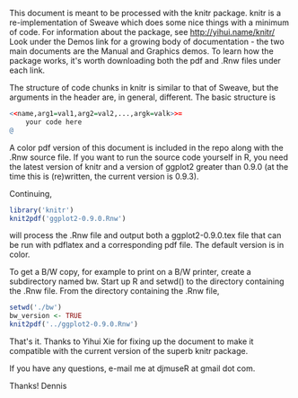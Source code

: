 This document is meant to be processed with the knitr package. knitr is a re-implementation 
of Sweave which does some nice things with a minimum of code.
For information about the package, see http://yihui.name/knitr/ Look under the
Demos link for a growing body of documentation - the two main documents are the Manual 
and Graphics demos. To learn how the package works, it's worth downloading both the pdf 
and .Rnw files under each link.

The structure of code chunks in knitr is similar to that of Sweave, but the arguments in
the header are, in general, different. The basic structure is

```r
<<name,arg1=val1,arg2=val2,...,argk=valk>>=
    your code here
@
```

A color pdf version of this document is included in the repo along with the .Rnw source file.
If you want to run the source code yourself in R, you need the latest version of knitr and a 
version of ggplot2 greater than 0.9.0 (at the time this is (re)written, the current version 
is 0.9.3).

Continuing,

```r
library('knitr')
knit2pdf('ggplot2-0.9.0.Rnw')
```

will process the .Rnw file and output both a ggplot2-0.9.0.tex file that can be run with pdflatex
and a corresponding pdf file. The default version is in color.

To get a B/W copy, for example to print on a B/W printer, create a subdirectory named bw.
Start up R and setwd() to the directory containing the .Rnw file. From the directory 
containing the .Rnw file,

```r
setwd('./bw')
bw_version <- TRUE
knit2pdf('../ggplot2-0.9.0.Rnw')
```

That's it. Thanks to Yihui Xie for fixing up the document to make it compatible with the
current version of the superb knitr package.

If you have any questions, e-mail me at djmuseR at gmail dot com.

Thanks!
Dennis

